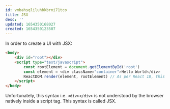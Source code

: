 ```yaml
---
id: vmbahsqliluhbkbrni71tco
title: JSX
desc: ''
updated: 1654350168027
created: 1654350123507
---
```


In order to create a UI with JSX:

```html
<body>
    <div id="root"></div>
    <script type="text/javascript">
        const rootElement = document.getElementById('root')
        const element = <div className="container">Hello World</div>
        ReactDOM.render(element, rootElement) // As per React 18, this is not the way to attach the app to the root element
    </script>
</body>
```

Unfortunately, this syntax i.e. `<div></div>` is not understood by the browser natively inside a script tag. This syntax is called JSX.
